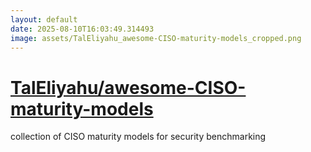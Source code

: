 ```yaml
---
layout: default
date: 2025-08-10T16:03:49.314493
image: assets/TalEliyahu_awesome-CISO-maturity-models_cropped.png
---
```


# [TalEliyahu/awesome-CISO-maturity-models](https://github.com/TalEliyahu/awesome-CISO-maturity-models)

collection of CISO maturity models for security benchmarking

